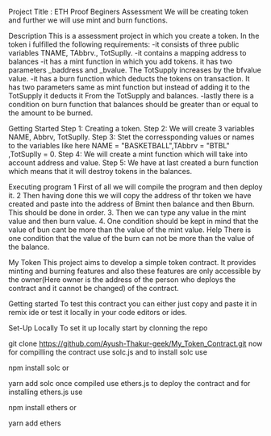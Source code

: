 Project Title : ETH Proof Beginers Assessment
 We will be creating token and further we will use mint and burn functions.

Description
This is a assessment project in which you create a token. In the token i fulfilled the following requirements: -it consists of three public variables TNAME, TAbbrv., TotSuplly. -it contains a mapping address to balances -it has a mint function in which you add tokens. it has two parameters _baddress and _bvalue. The TotSupply increases by the bfvalue value. -it has a burn function which deducts the tokens on transaction. It has two parameters same as mint function but instead of adding it to the TotSupply it deducts it From the TotSupply and balances. -lastly there is a condition on burn function that balances should be greater than or equal to the amount to be burned.

Getting Started
Step 1: Creating a token.
Step 2: We will create 3 variables NAME, Abbrv, TotSuplly.
Step 3: Stet the corressponding values or names to the variables like here NAME = "BASKETBALL",TAbbrv = "BTBL" ,TotSuplly = 0.
Step 4: We will create a mint function which will take into account address and value.
Step 5: We have at last created a burn function which means that it will destroy tokens in the balances.
 
Executing program
1 First of all we will compile the program and then deploy it. 
2 Then having done this we will copy the address of thr token we have created and paste into the address of Bmint then balance and then Bburn. This should be done in order.
3. Then we can type any value in the mint value and then burn value.
4. One condition should be kept in mind that the value of bun cant be more than the value of the mint value.
Help
There is one condition that the value of the burn can not be more than the value of the balance.


My Token
This project aims to develop a simple token contract. It provides minting and burning features and also these features are only accessible by the owner(Here owner is the address of the person who deploys the contract and it cannot be changed) of the contract.

Getting started
To test this contract you can either just copy and paste it in remix ide or test it locally in your code editors or ides.

Set-Up Locally
To set it up locally start by clonning the repo

git clone https://github.com/Ayush-Thakur-geek/My_Token_Contract.git
now for compilling the contract use solc.js and to install solc use

npm install solc
or

yarn add solc
once compiled use ethers.js to deploy the contract and for installing ethers.js use

npm install ethers
or

yarn add ethers
 
 
 
